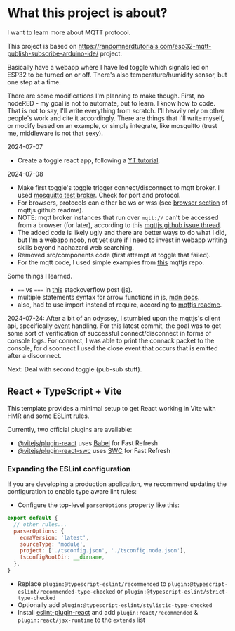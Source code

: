 # What this project is about?

I want to learn more about MQTT protocol.

This project is based on https://randomnerdtutorials.com/esp32-mqtt-publish-subscribe-arduino-ide/ project.

Basically have a webapp where I have led toggle which signals led on ESP32 to be turned on or off.
There's also temperature/humidity sensor, but one step at a time.

There are some modifications I'm planning to make though. First, no nodeRED - my goal is not to automate, but to learn. I know how to code.
That is not to say, I'll write everything from scratch. I'll heavily rely on other people's work and cite it accordingly. There are things 
that I'll write myself, or modify based on an example, or simply integrate, like mosquitto (trust me, middleware is not that sexy).

2024-07-07
- Create a toggle react app, following a [YT tutorial](https://youtu.be/6O_4p-H1-lY?t=95).

2024-07-08
- Make first toggle's toggle trigger connect/disconnect to mqtt broker. I used [mosquitto test broker](https://test.mosquitto.org/). Check for port and protocol.
 - For browsers, protocols can either be ws or wss (see [browser section](https://github.com/mqttjs/MQTT.js?tab=readme-ov-file#browser) of mqttjs github readme).
 - NOTE: mqtt broker instances that run over `mqtt://` can't be accessed from a browser (for later), according to this [mqttjs github issue thread](https://github.com/mqttjs/MQTT.js/issues/628).
- The added code is likely ugly and there are better ways to do what I did, but I'm a webapp noob, not yet sure if I need to invest in webapp writing skills
  beyond haphazard web searching.
- Removed src/components code (first attempt at toggle that failed).
- For the mqtt code, I used simple examples from [this](https://github.com/mqttjs/MQTT.js) mqttjs repo.

Some things I learned.
- `==` vs `===` in [this](https://stackoverflow.com/questions/5113374/javascript-check-if-variable-exists-is-defined-initialized) stackoverflow post (js).
- multiple statements syntax for arrow functions in js, [mdn docs](https://developer.mozilla.org/en-US/docs/Web/JavaScript/Reference/Functions/Arrow_functions).
- also, had to use import instead of require, according to [mqttjs readme](https://developer.mozilla.org/en-US/docs/Web/JavaScript/Reference/Functions/Arrow_functions).


2024-07-24: After a bit of an odyssey, I stumbled upon the mqttjs's client api, specifically [event](https://github.com/mqttjs/MQTT.js?tab=readme-ov-file#event-connect) handling. For this latest commit, the goal was to get some sort of verification of successful connect/disconnect in forms of console logs. For connect, I was able to print the connack packet to the console, for disconnect I used the close event that occurs that is emitted after a disconnect.

Next: Deal with second toggle (pub-sub stuff).


## React + TypeScript + Vite

This template provides a minimal setup to get React working in Vite with HMR and some ESLint rules.

Currently, two official plugins are available:

- [@vitejs/plugin-react](https://github.com/vitejs/vite-plugin-react/blob/main/packages/plugin-react/README.md) uses [Babel](https://babeljs.io/) for Fast Refresh
- [@vitejs/plugin-react-swc](https://github.com/vitejs/vite-plugin-react-swc) uses [SWC](https://swc.rs/) for Fast Refresh

### Expanding the ESLint configuration

If you are developing a production application, we recommend updating the configuration to enable type aware lint rules:

- Configure the top-level `parserOptions` property like this:

```js
export default {
  // other rules...
  parserOptions: {
    ecmaVersion: 'latest',
    sourceType: 'module',
    project: ['./tsconfig.json', './tsconfig.node.json'],
    tsconfigRootDir: __dirname,
  },
}
```

- Replace `plugin:@typescript-eslint/recommended` to `plugin:@typescript-eslint/recommended-type-checked` or `plugin:@typescript-eslint/strict-type-checked`
- Optionally add `plugin:@typescript-eslint/stylistic-type-checked`
- Install [eslint-plugin-react](https://github.com/jsx-eslint/eslint-plugin-react) and add `plugin:react/recommended` & `plugin:react/jsx-runtime` to the `extends` list
